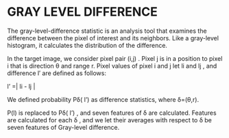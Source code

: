 # GRAY LEVEL DIFFERENCE

The gray-level-difference statistic is an analysis tool that examines the difference between the pixel of interest and its neighbors. Like a gray-level histogram, it calculates the distribution of the difference. 

In the target image, we consider pixel pair (i,j) . Pixel j is in a position to pixel i that is direction θ and range r. Pixel values of pixel i and j let li and lj , and difference l′ are defined as follows: 

l’ =| li - lj | 

We defined probability Pδ( l’) as difference statistics, where δ=(θ,r).

P(l) is replaced to Pδ( l’) , and seven features of δ are calculated. Features are calculated for each δ , and we let their averages with respect to δ be seven features of Gray-level difference. 

